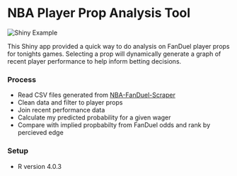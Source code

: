 # NBA Player Prop Analysis Tool

![Shiny Example](shiny-example.gif)

This Shiny app provided a quick way to do analysis on FanDuel player props for tonights games.  Selecting a prop will dynamically generate a graph of recent player performance to help inform betting decisions.  

### Process
* Read CSV files generated from [NBA-FanDuel-Scraper](https://github.com/matthew-hoty/nba-fanduel-scraper)
* Clean data and filter to player props
* Join recent performance data
* Calculate my predicted probability for a given wager
* Compare with implied propbabilty from FanDuel odds and rank by percieved edge

### Setup 
* R version 4.0.3 


